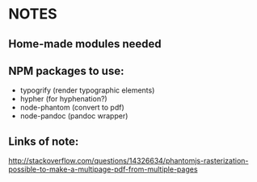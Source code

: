 NOTES
=====

Home-made modules needed
----

NPM packages to use:
----

- typogrify (render typographic elements)
- hypher (for hyphenation?)
- node-phantom (convert to pdf)
- node-pandoc (pandoc wrapper)

Links of note:
----

http://stackoverflow.com/questions/14326634/phantomjs-rasterization-possible-to-make-a-multipage-pdf-from-multiple-pages
